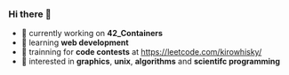 ### Hi there 👋

- 🔭 currently working on **42_Containers**
- 🌱 learning **web development**
- 🌱 trainning for **code contests** at https://leetcode.com/kirowhisky/
- 🤩 interested in **graphics**, **unix**, **algorithms** and **scientifc programming**
